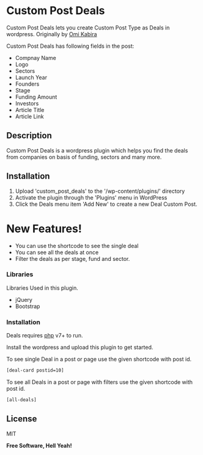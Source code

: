 # Custom Post Deals
Custom Post Deals lets you create Custom Post Type as Deals in wordpress. Originally by [Omi Kabira](https://omikabira.github.io/)

Custom Post Deals has following fields in the post:

- Compnay Name
- Logo
- Sectors
- Launch Year
- Founders
- Stage
- Funding Amount
- Investors
- Article Title
- Article Link

## Description

Custom Post Deals is a wordpress plugin which helps you find the deals from companies on basis of funding, sectors and many more.

## Installation

1. Upload 'custom_post_deals' to the '/wp-content/plugins/' directory
2. Activate the plugin through the 'Plugins' menu in WordPress
3. Click the Deals menu item 'Add New' to create a new Deal Custom Post.

# New Features!

- You can use the shortcode to see the single deal
- You can see all the deals at once
- Filter the deals as per stage, fund and sector.


### Libraries

Libraries Used in this plugin.
* jQuery
* Bootstrap


### Installation

Deals requires [php](https://php.net/) v7+ to run.

Install the wordpress and upload this plugin to get started.

To see single Deal in a post or page use the given shortcode with post id.

```sh
[deal-card postid=10]
```

To see all  Deals in a post or page with filters use the given shortcode with post id.

```sh
[all-deals]
```

License
----

MIT

**Free Software, Hell Yeah!**